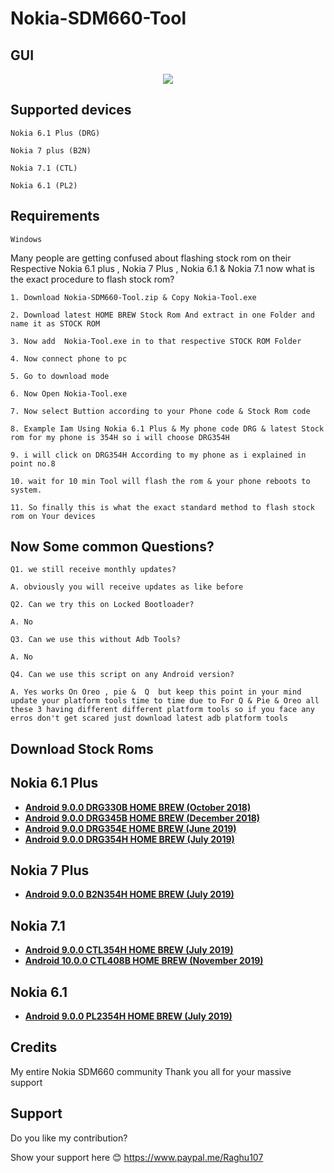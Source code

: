 # Nokia-SDM660-Tool


## GUI

<p align="center">
<img src="https://raw.githubusercontent.com/RaghuVarma331/Nokia-SDM660-Tool/master/Demo/m2.bmp" > 
</p>


## Supported devices

    Nokia 6.1 Plus (DRG)
    
    Nokia 7 plus (B2N)
    
    Nokia 7.1 (CTL)
    
    Nokia 6.1 (PL2)
    

## Requirements
    Windows

Many people are getting confused about flashing stock rom on their Respective Nokia 6.1 plus , Nokia 7 Plus , Nokia 6.1 & Nokia 7.1 now what is the exact procedure to flash stock rom? 


    1. Download Nokia-SDM660-Tool.zip & Copy Nokia-Tool.exe

    2. Download latest HOME BREW Stock Rom And extract in one Folder and name it as STOCK ROM

    3. Now add  Nokia-Tool.exe in to that respective STOCK ROM Folder 

    4. Now connect phone to pc

    5. Go to download mode

    6. Now Open Nokia-Tool.exe

    7. Now select Buttion according to your Phone code & Stock Rom code
    
    8. Example Iam Using Nokia 6.1 Plus & My phone code DRG & latest Stock rom for my phone is 354H so i will choose DRG354H

    9. i will click on DRG354H According to my phone as i explained in point no.8
    
    10. wait for 10 min Tool will flash the rom & your phone reboots to system.

    11. So finally this is what the exact standard method to flash stock rom on Your devices
       
    


## Now Some common Questions?

    Q1. we still receive monthly updates? 

    A. obviously you will receive updates as like before

    Q2. Can we try this on Locked Bootloader?

    A. No

    Q3. Can we use this without Adb Tools?

    A. No

    Q4. Can we use this script on any Android version?

    A. Yes works On Oreo , pie &  Q  but keep this point in your mind update your platform tools time to time due to For Q & Pie & Oreo all these 3 having different different platform tools so if you face any erros don't get scared just download latest adb platform tools

## Download Stock Roms


## Nokia 6.1 Plus

* [**Android 9.0.0 DRG330B HOME BREW (October 2018)**](https://sourceforge.net/projects/drg-sprout/files/STOCK-ROMS/DRG-330B-0-00WW-B01-9.0-HB.zip/download)
* [**Android 9.0.0 DRG345B HOME BREW (December 2018)**](https://sourceforge.net/projects/drg-sprout/files/STOCK-ROMS/DRG-345B-0-00WW-B01-9.0-HB.zip/download)
* [**Android 9.0.0 DRG354E HOME BREW (June 2019)**](https://sourceforge.net/projects/drg-sprout/files/STOCK-ROMS/DRG-354E-0-00WW-B01-9.0-HB.zip/download)
* [**Android 9.0.0 DRG354H HOME BREW (July 2019)**](https://sourceforge.net/projects/drg-sprout/files/STOCK-ROMS/DRG-354H-0-00WW-B01-9.0-HB.zip/download)


## Nokia 7 Plus

* [**Android 9.0.0 B2N354H HOME BREW (July 2019)**](https://sourceforge.net/projects/b2n-sprout/files/STOCK-ROMS/B2N-354H-0-00WW-B01-9.0-HB.zip/download)


## Nokia 7.1

* [**Android 9.0.0 CTL354H HOME BREW (July 2019)**](https://sourceforge.net/projects/ctl-sprout/files/STOCK-ROMS/CTL-354H-0-00WW-B01-9.0-HB.zip/download)
* [**Android 10.0.0 CTL408B HOME BREW (November 2019)**](https://sourceforge.net/projects/ctl-sprout/files/STOCK-ROMS/CTL-408B-0-00WW-B01-10.0-HB.zip/download)


## Nokia 6.1

* [**Android 9.0.0 PL2354H HOME BREW (July 2019)**](https://sourceforge.net/projects/pl2-sprout/files/STOCK-ROMS/PL2-354H-0-00WW-B01-9.0-HB.zip/download)



## Credits 

  My entire Nokia SDM660 community Thank you all for your massive support



## Support
 
   Do you like my contribution?
   
   Show your support here 😊 https://www.paypal.me/Raghu107



